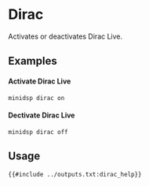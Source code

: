# Dirac
Activates or deactivates Dirac Live.

## Examples
#### Activate Dirac Live
```
minidsp dirac on
```

#### Dectivate Dirac Live
```
minidsp dirac off
```

## Usage
```
{{#include ../outputs.txt:dirac_help}}
```